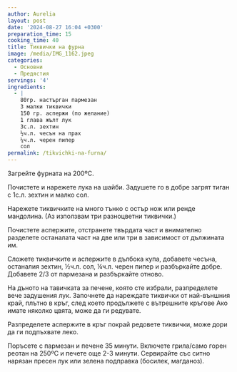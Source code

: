 ```yaml
---
author: Aurelia
layout: post
date: '2024-08-27 16:04 +0300'
preparation_time: 15
cooking_time: 40
title: Тиквички на фурна
image: /media/IMG_1162.jpeg
categories:
  - Основни
  - Предястия
servings: '4'
ingredients:
  - |
    80гр. настърган пармезан
    3 малки тиквички
    150 гр. аспержи (по желание)
    1 глава жълт лук
    3с.л. зехтин
    ½ч.л. чесън на прах
    ¼ч.л. черен пипер
    сол
permalink: /tikvichki-na-furna/
---
```

Загрейте фурната на 200ºС.

Почистете и нарежете лука на шайби. Задушете го в добре загрят тиган с 1с.л. зехтин и малко сол.

Нарежете тиквичките на много тънко с остър нож или ренде мандолина. (Аз използвам три разноцветни тиквички.)

Почистете аспержите, отстранете твърдата част и внимателно разделете останалата част на две или три в зависимост от дължината им.

Сложете тиквичките и аспержите в дълбока купа, добавете чесъна, останалия зехтин, ½ч.л. сол, ¼ч.л. черен пипер и разбъркайте добре. Добавете 2/3 от пармезана и разбъркайте отново.

На дъното на тавичката за печене, която сте избрали, разпределете вече задушения лук. Започнете да нареждате тиквички от най-външния край, плътно в кръг, след което продължете с вътрешните кръгове Ако имате няколко цвята, може да ги редувате.

Разпределете аспержите в кръг покрай редовете тиквички, може дори да ги подпъхвате леко. 

Поръсете с пармезан и печене 35 минути. Включете грила/само горен реотан на 250ºС и печете още 2-3 минути.
Сервирайте със ситно нарязан пресен лук или зелена подправка (босилек, магданоз).